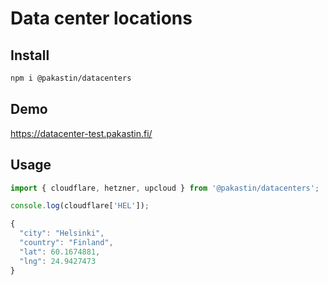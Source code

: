 # Data center locations
## Install
```bash
npm i @pakastin/datacenters
```
## Demo
https://datacenter-test.pakastin.fi/

## Usage
```js
import { cloudflare, hetzner, upcloud } from '@pakastin/datacenters';

console.log(cloudflare['HEL']);

{
  "city": "Helsinki",
  "country": "Finland",
  "lat": 60.1674881,
  "lng": 24.9427473
}
```

